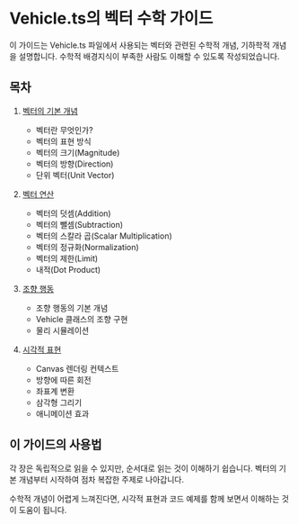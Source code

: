 # Vehicle.ts의 벡터 수학 가이드

이 가이드는 Vehicle.ts 파일에서 사용되는 벡터와 관련된 수학적 개념, 기하학적 개념을 설명합니다. 수학적 배경지식이 부족한 사람도 이해할 수 있도록 작성되었습니다.

## 목차

1. [벡터의 기본 개념](01_벡터_기본_개념.md)
   - 벡터란 무엇인가?
   - 벡터의 표현 방식
   - 벡터의 크기(Magnitude)
   - 벡터의 방향(Direction)
   - 단위 벡터(Unit Vector)

2. [벡터 연산](02_벡터_연산.md)
   - 벡터의 덧셈(Addition)
   - 벡터의 뺄셈(Subtraction)
   - 벡터의 스칼라 곱(Scalar Multiplication)
   - 벡터의 정규화(Normalization)
   - 벡터의 제한(Limit)
   - 내적(Dot Product)

3. [조향 행동](03_조향_행동.md)
   - 조향 행동의 기본 개념
   - Vehicle 클래스의 조향 구현
   - 물리 시뮬레이션

4. [시각적 표현](04_시각적_표현.md)
   - Canvas 렌더링 컨텍스트
   - 방향에 따른 회전
   - 좌표계 변환
   - 삼각형 그리기
   - 애니메이션 효과

## 이 가이드의 사용법

각 장은 독립적으로 읽을 수 있지만, 순서대로 읽는 것이 이해하기 쉽습니다. 벡터의 기본 개념부터 시작하여 점차 복잡한 주제로 나아갑니다.

수학적 개념이 어렵게 느껴진다면, 시각적 표현과 코드 예제를 함께 보면서 이해하는 것이 도움이 됩니다.
